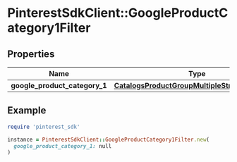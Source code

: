 # PinterestSdkClient::GoogleProductCategory1Filter

## Properties

| Name | Type | Description | Notes |
| ---- | ---- | ----------- | ----- |
| **google_product_category_1** | [**CatalogsProductGroupMultipleStringListCriteria**](.md) |  |  |

## Example

```ruby
require 'pinterest_sdk'

instance = PinterestSdkClient::GoogleProductCategory1Filter.new(
  google_product_category_1: null
)
```

